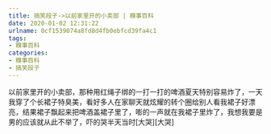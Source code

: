 ```yaml
---
title: 搞笑段子->以前家里开的小卖部 | 糗事百科
date: 2020-01-02 12:31:22
urlname: 0cf1539074a8fd8d4fb0ebfcd39fa4c1
tags: 
- 糗事百科
categories:
- 糗事百科
- 搞笑段子
---
```

以前家里开的小卖部，那种用红绳子绑的一打一打的啤酒夏天特别容易炸了，一天我穿了个长裙子特臭美，看好多人在家聊天就炫耀的转个圈给别人看我裙子好漂亮，结果裙子飘起来把啤酒盖裙子里了，嘭的一声就在我裙子里炸了，我想我要是男的应该就从此不举了，吓的哭半天当时[大哭][大哭]


